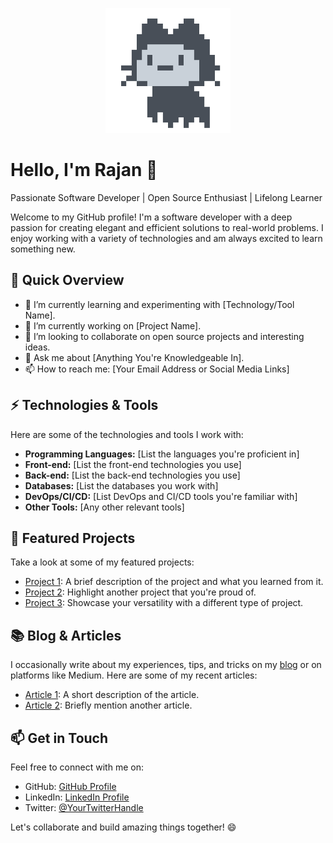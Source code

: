 <p align="center">
  <img src="https://github.com/dev-rajan/dev-rajan/blob/main/assets/profile.gif" alt="Hello! I'm Rajan." width="200" height="200">
</p>

# Hello, I'm Rajan 👋

Passionate Software Developer | Open Source Enthusiast | Lifelong Learner

Welcome to my GitHub profile! I'm a software developer with a deep passion for creating elegant and efficient solutions to real-world problems. I enjoy working with a variety of technologies and am always excited to learn something new.

## 🚀 Quick Overview

- 🌱 I’m currently learning and experimenting with [Technology/Tool Name].
- 🔭 I’m currently working on [Project Name].
- 👯 I’m looking to collaborate on open source projects and interesting ideas.
- 💬 Ask me about [Anything You're Knowledgeable In].
- 📫 How to reach me: [Your Email Address or Social Media Links]

## ⚡ Technologies & Tools

Here are some of the technologies and tools I work with:

- **Programming Languages:** [List the languages you're proficient in]
- **Front-end:** [List the front-end technologies you use]
- **Back-end:** [List the back-end technologies you use]
- **Databases:** [List the databases you work with]
- **DevOps/CI/CD:** [List DevOps and CI/CD tools you're familiar with]
- **Other Tools:** [Any other relevant tools]

## 🌟 Featured Projects

Take a look at some of my featured projects:

- [Project 1](link-to-project-1): A brief description of the project and what you learned from it.
- [Project 2](link-to-project-2): Highlight another project that you're proud of.
- [Project 3](link-to-project-3): Showcase your versatility with a different type of project.

## 📚 Blog & Articles

I occasionally write about my experiences, tips, and tricks on my [blog](link-to-your-blog) or on platforms like Medium. Here are some of my recent articles:

- [Article 1](link-to-article-1): A short description of the article.
- [Article 2](link-to-article-2): Briefly mention another article.

## 📫 Get in Touch

Feel free to connect with me on:

- GitHub: [GitHub Profile](https://github.com/dev-rajan)
- LinkedIn: [LinkedIn Profile](https://www.linkedin.com/in/your-profile)
- Twitter: [@YourTwitterHandle](https://twitter.com/your-twitter-handle)

Let's collaborate and build amazing things together! 😄
